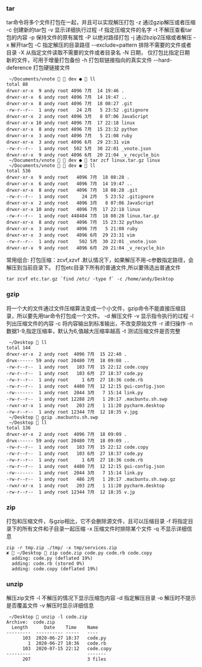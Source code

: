 ### tar
tar命令将多个文件打包在一起，并且可以实现解压打包
-z 通过gzip解压或者压缩
-c 创建新的tar包
-v 显示详细执行过程
-f 指定压缩文件的名字
-t 不解压查看tar包的内容
-p 保持文件的原有属性
-P 以绝对路径打包
-j 通过bzip2压缩或者解压
-x 解开tar包
-C 指定解压的目录路径
--exclude=pattern 排除不需要的文件或者目录
-X 从指定文件读取不需要的文件或者目录名
-N 日期， 仅打包比指定日期 新的文件，可用于增量打包备份
-h 打包软链接指向的真实文件
--hard-deference 打包硬链接文件
```shell
 ~/Documents/vnote   dev ●  ll
total 88
drwxr-xr-x  9 andy root 4096 7月  14 19:46 .
drwxr-xr-x  6 andy root 4096 7月  14 19:47 ..
drwxr-xr-x  8 andy root 4096 7月  18 08:27 .git
-rw-r--r--  1 andy root   24 2月   5 23:52 .gitignore
drwxr-xr-x  2 andy root 4096 3月   8 07:06 JavaScript
drwxr-xr-x 10 andy root 4096 7月  17 22:18 linux
drwxr-xr-x  8 andy root 4096 7月  15 23:32 python
drwxr-xr-x  3 andy root 4096 7月   5 21:08 ruby
drwxr-xr-x  3 andy root 4096 6月  29 23:31 vim
-rw-r--r--  1 andy root  502 5月  30 22:01 _vnote.json
drwxr-xr-x  9 andy root 4096 6月  20 21:04 _v_recycle_bin
 ~/Documents/vnote   dev ●  tar zcf linux.tar.gz linux                 
 ~/Documents/vnote   dev ●  ll
total 536
drwxr-xr-x  9 andy root   4096 7月  18 08:28 .
drwxr-xr-x  6 andy root   4096 7月  14 19:47 ..
drwxr-xr-x  8 andy root   4096 7月  18 08:28 .git
-rw-r--r--  1 andy root     24 2月   5 23:52 .gitignore
drwxr-xr-x  2 andy root   4096 3月   8 07:06 JavaScript
drwxr-xr-x 10 andy root   4096 7月  17 22:18 linux
-rw-r--r--  1 andy root 448484 7月  18 08:28 linux.tar.gz
drwxr-xr-x  8 andy root   4096 7月  15 23:32 python
drwxr-xr-x  3 andy root   4096 7月   5 21:08 ruby
drwxr-xr-x  3 andy root   4096 6月  29 23:31 vim
-rw-r--r--  1 andy root    502 5月  30 22:01 _vnote.json
drwxr-xr-x  9 andy root   4096 6月  20 21:04 _v_recycle_bin

```
常用组合: 打包压缩：zcvf,xzvf .默认情况下，如果解压不用-c参数指定路径，会解压到当前目录下。
打包etc目录下所有的普通文件,所以要筛选出普通文件
```shell
tar zcvf etc.tar.gz `find /etc/ -type f` -c /home/andy/Desktop
```

### gzip
将一个大的文件通过文件压缩算法变成一个小文件，gzip命令不能直接压缩目录，所以要先用tar命令打包成一个文件。
-d 解压文件
-v 显示指令执行的过程
-l 列出压缩文件的内容
-c 将内容输出到标准输出，不改变原始文件
-r 递归操作
-n 数据1-9,指定压缩率，默认为6,值越大压缩率越高
-t 测试压缩文件是否完整
```shell
 ~/Desktop  ll
total 144
drwxr-xr-x  2 andy root  4096 7月  15 22:40 .
drwx------ 59 andy root 20480 7月  18 09:08 ..
-rw-r--r--  1 andy root   103 7月  15 22:12 code.copy
-rw-r--r--  1 andy root   103 6月  27 18:37 code.py
-rw-r--r--  1 andy root     1 6月  27 18:36 code.rb
-rw-r--r--  1 andy root  4480 7月  12 12:15 gui-config.json
-rw-------  1 andy root  2044 3月   7 15:14 link.py
-rw-r--r--  1 andy root 12288 2月   1 20:17 .macbuntu.sh.swp
-rwxr-xr-x  1 andy root   203 2月   1 11:20 pycharm.desktop
-rw-r--r--  1 andy root 12344 7月  12 18:35 v.jpg
 ~/Desktop  gzip .macbuntu.sh.swp 
 ~/Desktop  ll
total 136
drwxr-xr-x  2 andy root  4096 7月  18 09:09 .
drwx------ 59 andy root 20480 7月  18 09:09 ..
-rw-r--r--  1 andy root   103 7月  15 22:12 code.copy
-rw-r--r--  1 andy root   103 6月  27 18:37 code.py
-rw-r--r--  1 andy root     1 6月  27 18:36 code.rb
-rw-r--r--  1 andy root  4480 7月  12 12:15 gui-config.json
-rw-------  1 andy root  2044 3月   7 15:14 link.py
-rw-r--r--  1 andy root   486 2月   1 20:17 .macbuntu.sh.swp.gz
-rwxr-xr-x  1 andy root   203 2月   1 11:20 pycharm.desktop
-rw-r--r--  1 andy root 12344 7月  12 18:35 v.jp
```

### zip
打包和压缩文件，与gzip相比，它不会删除源文件，且可以压缩目录
-f 将指定目录下的所有文件和子目录一起压缩
-x 压缩文件时排除某个文件
-q 不显示详细信息
```shell
zip -r tmp.zip ./tmp/ -x tmp/services.zip
✘  ~/Desktop  zip code.zip code.py code.rb code.copy
  adding: code.py (deflated 19%)
  adding: code.rb (stored 0%)
  adding: code.copy (deflated 19%)
```


### unzip 
解压zip文件
-l 不解压的情况下显示压缩包内容
-d 指定解压目录
-o 解压时不提示是否覆盖文件
-v 解压时显示详细信息
```shell
 ~/Desktop  unzip -l code.zip 
Archive:  code.zip
  Length      Date    Time    Name
---------  ---------- -----   ----
      103  2020-06-27 18:37   code.py
        1  2020-06-27 18:36   code.rb
      103  2020-07-15 22:12   code.copy
---------                     -------
      207                     3 files

```